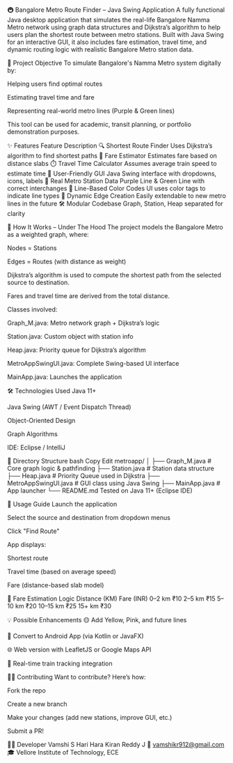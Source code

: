 🚇 Bangalore Metro Route Finder – Java Swing Application
A fully functional Java desktop application that simulates the real-life Bangalore Namma Metro network using graph data structures and Dijkstra’s algorithm to help users plan the shortest route between metro stations. Built with Java Swing for an interactive GUI, it also includes fare estimation, travel time, and dynamic routing logic with realistic Bangalore Metro station data.

📌 Project Objective
To simulate Bangalore's Namma Metro system digitally by:

Helping users find optimal routes

Estimating travel time and fare

Representing real-world metro lines (Purple & Green lines)

This tool can be used for academic, transit planning, or portfolio demonstration purposes.

✨ Features
Feature	Description
🔍 Shortest Route Finder	Uses Dijkstra’s algorithm to find shortest paths
🧾 Fare Estimator	Estimates fare based on distance slabs
⏱️ Travel Time Calculator	Assumes average train speed to estimate time
🎨 User-Friendly GUI	Java Swing interface with dropdowns, icons, labels
🚉 Real Metro Station Data	Purple Line & Green Line with correct interchanges
🌈 Line-Based Color Codes	UI uses color tags to indicate line types
🔄 Dynamic Edge Creation	Easily extendable to new metro lines in the future
🛠️ Modular Codebase	Graph, Station, Heap separated for clarity



🧠 How It Works – Under The Hood
The project models the Bangalore Metro as a weighted graph, where:

Nodes = Stations

Edges = Routes (with distance as weight)

Dijkstra’s algorithm is used to compute the shortest path from the selected source to destination.

Fares and travel time are derived from the total distance.

Classes involved:

Graph_M.java: Metro network graph + Dijkstra’s logic

Station.java: Custom object with station info

Heap.java: Priority queue for Dijkstra’s algorithm

MetroAppSwingUI.java: Complete Swing-based UI interface

MainApp.java: Launches the application

🛠️ Technologies Used
Java 11+

Java Swing (AWT / Event Dispatch Thread)

Object-Oriented Design

Graph Algorithms

IDE: Eclipse / IntelliJ

📁 Directory Structure
bash
Copy
Edit
metroapp/
│
├── Graph_M.java         # Core graph logic & pathfinding
├── Station.java         # Station data structure
├── Heap.java            # Priority Queue used in Dijkstra
├── MetroAppSwingUI.java # GUI class using Java Swing
├── MainApp.java         # App launcher
└── README.md
Tested on Java 11+ (Eclipse IDE)


🚀 Usage Guide
Launch the application

Select the source and destination from dropdown menus

Click "Find Route"

App displays:

Shortest route

Travel time (based on average speed)

Fare (distance-based slab model)

🎯 Fare Estimation Logic
Distance (KM)	Fare (INR)
0–2 km	₹10
2–5 km	₹15
5–10 km	₹20
10–15 km	₹25
15+ km	₹30

💡 Possible Enhancements
🟡 Add Yellow, Pink, and future lines

📱 Convert to Android App (via Kotlin or JavaFX)

🌐 Web version with LeafletJS or Google Maps API

📡 Real-time train tracking integration

🙋‍♂️ Contributing
Want to contribute? Here’s how:

Fork the repo

Create a new branch

Make your changes (add new stations, improve GUI, etc.)

Submit a PR!

🧑‍💻 Developer
Vamshi S Hari Hara Kiran Reddy J
📧 vamshikr912@gmail.com
🎓 Vellore Institute of Technology, ECE
